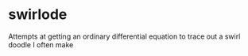 # swirlode
Attempts at getting an ordinary differential equation to trace out a swirl doodle I often make
